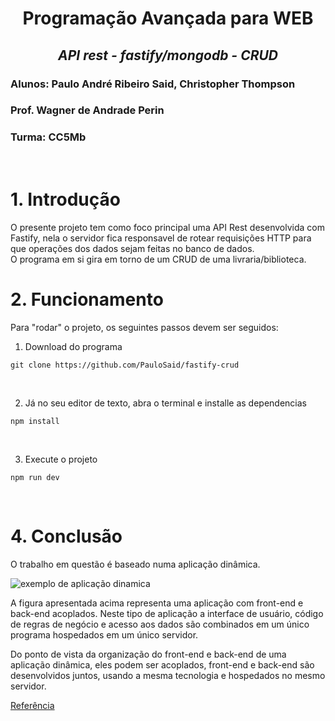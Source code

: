 <div align="center">
  
# **Programação Avançada para WEB**
## *API rest - fastify/mongodb - CRUD*
</div>

### Alunos: Paulo André Ribeiro Said, Christopher Thompson
### Prof. Wagner de Andrade Perin
### Turma: CC5Mb

<br>

# **1. Introdução**
O presente projeto tem como foco principal uma API Rest desenvolvida com Fastify, nela o servidor fica responsavel de rotear requisições HTTP para que operações dos dados sejam feitas no banco de dados.
<br>
O programa em si gira em torno de um CRUD de uma livraria/biblioteca.


# **2. Funcionamento**
Para "rodar" o projeto, os seguintes passos devem ser seguidos:

1. Download do programa
```git
git clone https://github.com/PauloSaid/fastify-crud
```
<br>

2. Já no seu editor de texto, abra o terminal e installe as dependencias 
```git
npm install
```
<br>

3. Execute o projeto
```node
npm run dev
```



<br> 

# **4. Conclusão**
O trabalho em questão é baseado numa aplicação dinâmica.

<img src="https://www.guiaweb.dev.br/~gitbook/image?url=https%3A%2F%2F3722181111-files.gitbook.io%2F%7E%2Ffiles%2Fv0%2Fb%2Fgitbook-x-prod.appspot.com%2Fo%2Fspaces%252F-MVRn4REfCrgOC5oEZbZ%252Fuploads%252FuDQOwJYRiX6cPmfzZxWv%252Fsite-dinamico.png%3Falt%3Dmedia%26token%3D4b52fc75-3d21-4d92-9b0c-43a5bd916fdd&width=768&dpr=4&quality=100&sign=77e3aeccf6d6a38b7229b81d5f4ae8f037641a900dc4a8d09d57e5174eea6dcb" alt="exemplo de aplicação dinamica"/>
<br>

A figura apresentada acima representa uma aplicação com front-end e back-end acoplados. Neste tipo de aplicação a interface de usuário, código de regras de negócio e acesso aos dados são combinados em um único programa hospedados em um único servidor. 

Do ponto de vista da organização do front-end e back-end de uma aplicação dinâmica, eles podem ser acoplados, front-end e back-end são desenvolvidos juntos, usando a mesma tecnologia e hospedados no mesmo servidor.

<a href="https://www.guiaweb.dev.br/apendices/i.-arquitetura-de-aplicacoes-web" target="_blank">Referência</a>







